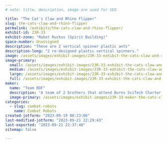 ```yaml
---
# note: title, description, image are used for SEO

title: "The Cat's Claw and Rhino Flipper"
slug: the-cats-claw-and-rhino-flipper
permalink: /exhibits/the-cats-claw-and-rhino-flipper/
exhibit-id: 23R-33
exhibit-zone: "Robot Ruckus (Spirit Building)"
space-number: Unassigned
description: "These are 2 vertical spinner plastic ants"
description-long: "2 re-designed plastic vertical spinners."
image: /assets/images/exhibit-images/23R-33-exhibit-the-cats-claw-and-rhino-flipper-43-team-rdf-5716-large.jpg
image-primary: 
  small: /assets/images/exhibit-images/23R-33-exhibit-the-cats-claw-and-rhino-flipper-43-team-rdf-5716-small.jpg
  medium: /assets/images/exhibit-images/23R-33-exhibit-the-cats-claw-and-rhino-flipper-43-team-rdf-5716-medium.jpg
  large: /assets/images/exhibit-images/23R-33-exhibit-the-cats-claw-and-rhino-flipper-43-team-rdf-5716-large.jpg
  full: /assets/images/exhibit-images/23R-33-exhibit-the-cats-claw-and-rhino-flipper-43-team-rdf-5716-full.jpg
maker: 
  name: "Team RDF"
  description: "A team of 2 brothers that attend Burns SciTech Charter School"
  image-primary: /assets/images/exhibit-images/23R-33-maker-the-cats-claw-and-rhino-flipper-team-rdf-medium.jpg
categories: 
  - slug: combat-robots
    name: Combat Robots
created-jotform: "2023-09-19 00:23:06"
last-modified-jotform: "2023-09-21 22:29:43"
last-exported: "2023-09-21 22:37:48"
sitemap: false

---
```

